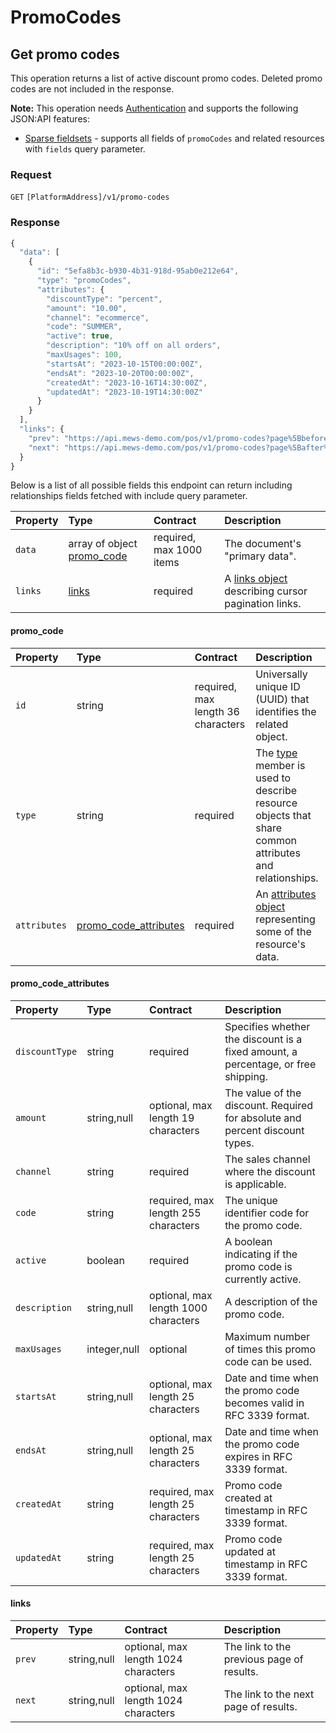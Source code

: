 <!-- AUTOMATICALLY GENERATED, DO NOT MODIFY -->
# PromoCodes

## Get promo codes

This operation returns a list of active discount promo codes. Deleted promo codes are not included in the response.

**Note:** This operation needs [Authentication](../guidelines/authentication.md) and supports the following JSON:API features:

- [Sparse fieldsets](../guidelines/sparse-fieldsets.md) - supports all fields of `promoCodes` and related resources with `fields` query parameter.

### Request

`GET` `[PlatformAddress]/v1/promo-codes`

### Response

```javascript
{
  "data": [
    {
      "id": "5efa8b3c-b930-4b31-918d-95ab0e212e64",
      "type": "promoCodes",
      "attributes": {
        "discountType": "percent",
        "amount": "10.00",
        "channel": "ecommerce",
        "code": "SUMMER",
        "active": true,
        "description": "10% off on all orders",
        "maxUsages": 100,
        "startsAt": "2023-10-15T00:00:00Z",
        "endsAt": "2023-10-20T00:00:00Z",
        "createdAt": "2023-10-16T14:30:00Z",
        "updatedAt": "2023-10-19T14:30:00Z"
      }
    }
  ],
  "links": {
    "prev": "https://api.mews-demo.com/pos/v1/promo-codes?page%5Bbefore%5D=NA&page%5Bsize%5D=1",
    "next": "https://api.mews-demo.com/pos/v1/promo-codes?page%5Bafter%5D=NA&page%5Bsize%5D=1"
  }
}
```
Below is a list of all possible fields this endpoint can return including relationships fields fetched with include query parameter.

| Property | Type | Contract | Description |
| :-- | :-- | :-- | :-- |
| `data` | array of object [promo_code](promocodes.md#promo_code) | required, max 1000 items | The document's "primary data". |
| `links` | [links](promocodes.md#links) | required | A [links object](https://jsonapi.org/profiles/ethanresnick/cursor-pagination/#auto-id-links) describing cursor pagination links. |

#### promo_code

| Property | Type | Contract | Description |
| :-- | :-- | :-- | :-- |
| `id` | string | required, max length 36 characters | Universally unique ID (UUID) that identifies the related object. |
| `type` | string | required | The [type](https://jsonapi.org/format/#document-resource-object-identification) member is used to describe resource objects that share common attributes and relationships. |
| `attributes` | [promo_code_attributes](promocodes.md#promo_code_attributes) | required | An [attributes object](https://jsonapi.org/format/#document-resource-object-attributes) representing some of the resource's data. |

#### promo_code_attributes

| Property | Type | Contract | Description |
| :-- | :-- | :-- | :-- |
| `discountType` | string | required | Specifies whether the discount is a fixed amount, a percentage, or free shipping. |
| `amount` | string,null | optional, max length 19 characters | The value of the discount. Required for absolute and percent discount types. |
| `channel` | string | required | The sales channel where the discount is applicable. |
| `code` | string | required, max length 255 characters | The unique identifier code for the promo code. |
| `active` | boolean | required | A boolean indicating if the promo code is currently active. |
| `description` | string,null | optional, max length 1000 characters | A description of the promo code. |
| `maxUsages` | integer,null | optional | Maximum number of times this promo code can be used. |
| `startsAt` | string,null | optional, max length 25 characters | Date and time when the promo code becomes valid in RFC 3339 format. |
| `endsAt` | string,null | optional, max length 25 characters | Date and time when the promo code expires in RFC 3339 format. |
| `createdAt` | string | required, max length 25 characters | Promo code created at timestamp in RFC 3339 format. |
| `updatedAt` | string | required, max length 25 characters | Promo code updated at timestamp in RFC 3339 format. |

#### links

| Property | Type | Contract | Description |
| :-- | :-- | :-- | :-- |
| `prev` | string,null | optional, max length 1024 characters | The link to the previous page of results. |
| `next` | string,null | optional, max length 1024 characters | The link to the next page of results. |
